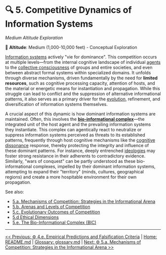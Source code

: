 # 🔍 5. Competitive Dynamics of Information Systems
*Medium Altitude Exploration*

📍 **Altitude**: Medium (1,000-10,000 feet) - Conceptual Exploration

<!--

- Clarify the mechanics of propagation and competition
- Clarify resource specificity: what are the differences and roles

-->

[Information systems](../glossary.md#information-systems) actively "vie for dominance". This competition occurs at multiple levels—from the internal cognitive landscape of individual [agents](../glossary.md#agent) to the [collective consciousness](../glossary.md#collective-consciousness) of groups and entire societies, and even between abstract formal systems within specialized domains. It unfolds through diverse mechanisms, driven fundamentally by the need for **limited resources**, such as cognitive processing capacity, attention of hosts, and the material or energetic means for instantiation and propagation. While this struggle can lead to conflict and the suppression of alternative informational patterns, it also serves as a primary driver for the [evolution](../glossary.md#evolution), refinement, and diversification of information systems themselves.

A crucial aspect of this dynamic is how dominant information systems are maintained. Often, this involves the **[bio-informational complex](../glossary.md#bio-informational-complex)**—the integrated unit of the host agent and the prevailing information systems they instantiate. This complex can agentically react to neutralize or suppress information systems perceived as threats to its established patterns, frequently through host cognitive mechanisms like the [cognitive dissonance](../glossary.md#cognitive-dissonance) response, thereby protecting the integrity and influence of these dominant patterns. For instance, deeply entrenched [ideologies](../glossary.md#ideologies) may foster strong resistance in their adherents to contradictory evidence. Similarly, "wars of conquest" can be partly understood as these bio-informational complexes, impelled by their dominant information systems, attempting to expand their "territory" (minds, cultures, geographical regions) and create a more hospitable environment for their own propagation.

See also:
- [5.a. Mechanisms of Competition: Strategies in the Informational Arena](5a-mechanisms-competition.md)
- [5.b. Arenas and Levels of Competition](5b-arenas-levels-competition.md)
- [5.c. Evolutionary Outcomes of Competition](5c-evolutionary-outcomes-competition.md)
- [5.d Ethical Dimensions](5d-ethical-dimensions/index.md)
- [5.e. The Bio-Informational Complex (BIC)](5e-bio-informational-complex.md)

---
[<< Previous: ⚙️ 4.e. Empirical Predictions and Falsification Criteria](../04-information-systems/4e-empirical-predictions-falsification.md) | [Home: README.md](../../README.md) | [Glossary: glossary.md](../glossary.md) | [Next: ⚙️ 5.a. Mechanisms of Competition: Strategies in the Informational Arena >>](5a-mechanisms-competition.md)
